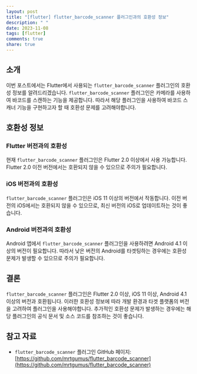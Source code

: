 ```yaml
---
layout: post
title: "[flutter] flutter_barcode_scanner 플러그인과의 호환성 정보"
description: " "
date: 2023-11-08
tags: [flutter]
comments: true
share: true
---
```


## 소개

이번 포스트에서는 Flutter에서 사용되는 `flutter_barcode_scanner` 플러그인의 호환성 정보를 알려드리겠습니다. `flutter_barcode_scanner` 플러그인은 카메라를 사용하여 바코드를 스캔하는 기능을 제공합니다. 따라서 해당 플러그인을 사용하여 바코드 스캐너 기능을 구현하고자 할 때 호환성 문제를 고려해야합니다.

## 호환성 정보

### Flutter 버전과의 호환성

현재 `flutter_barcode_scanner` 플러그인은 Flutter 2.0 이상에서 사용 가능합니다. Flutter 2.0 이전 버전에서는 호환되지 않을 수 있으므로 주의가 필요합니다.

### iOS 버전과의 호환성

`flutter_barcode_scanner` 플러그인은 iOS 11 이상의 버전에서 작동합니다. 이전 버전의 iOS에서는 호환되지 않을 수 있으므로, 최신 버전의 iOS로 업데이트하는 것이 좋습니다.

### Android 버전과의 호환성

Android 앱에서 `flutter_barcode_scanner` 플러그인을 사용하려면 Android 4.1 이상의 버전이 필요합니다. 따라서 낮은 버전의 Android를 타겟팅하는 경우에는 호환성 문제가 발생할 수 있으므로 주의가 필요합니다.

## 결론

`flutter_barcode_scanner` 플러그인은 Flutter 2.0 이상, iOS 11 이상, Android 4.1 이상의 버전과 호환됩니다. 이러한 호환성 정보에 따라 개발 환경과 타겟 플랫폼의 버전을 고려하여 플러그인을 사용해야합니다. 추가적인 호환성 문제가 발생하는 경우에는 해당 플러그인의 공식 문서 및 소스 코드를 참조하는 것이 좋습니다.

## 참고 자료

- `flutter_barcode_scanner` 플러그인 GitHub 페이지: [https://github.com/mrtgumus/flutter_barcode_scanner](https://github.com/mrtgumus/flutter_barcode_scanner)